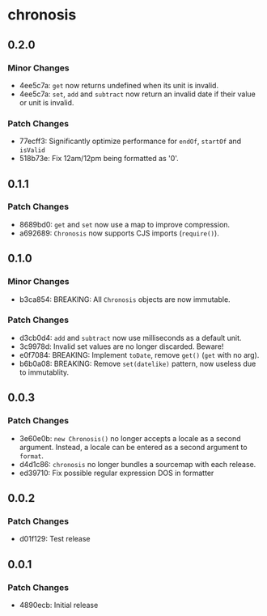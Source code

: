 # chronosis

## 0.2.0

### Minor Changes

- 4ee5c7a: `get` now returns undefined when its unit is invalid.
- 4ee5c7a: `set`, `add` and `subtract` now return an invalid date if their value or unit is invalid.

### Patch Changes

- 77ecff3: Significantly optimize performance for `endOf`, `startOf` and `isValid`
- 518b73e: Fix 12am/12pm being formatted as '0'.

## 0.1.1

### Patch Changes

- 8689bd0: `get` and `set` now use a map to improve compression.
- a692689: `Chronosis` now supports CJS imports (`require()`).

## 0.1.0

### Minor Changes

- b3ca854: BREAKING: All `Chronosis` objects are now immutable.

### Patch Changes

- d3cb0d4: `add` and `subtract` now use milliseconds as a default unit.
- 3c9978d: Invalid set values are no longer discarded. Beware!
- e0f7084: BREAKING: Implement `toDate`, remove `get()` (`get` with no arg).
- b6b0a08: BREAKING: Remove `set(datelike)` pattern, now useless due to immutablity.

## 0.0.3

### Patch Changes

- 3e60e0b: `new Chronosis()` no longer accepts a locale as a second argument. Instead, a locale can be entered as a second argument to `format`.
- d4d1c86: `chronosis` no longer bundles a sourcemap with each release.
- ed39710: Fix possible regular expression DOS in formatter

## 0.0.2

### Patch Changes

- d01f129: Test release

## 0.0.1

### Patch Changes

- 4890ecb: Initial release
